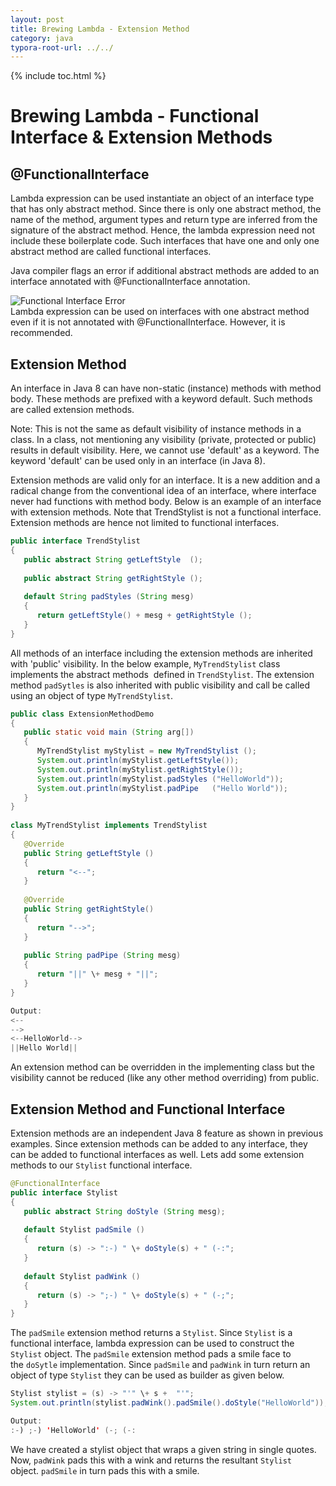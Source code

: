 ```yaml
---
layout: post
title: Brewing Lambda - Extension Method
category: java
typora-root-url: ../../
---
```


{% include toc.html %}

# Brewing Lambda - Functional Interface & Extension Methods  

  
  

## @FunctionalInterface

Lambda expression can be used instantiate an object of an interface type that has only abstract method. Since there is only one abstract method, the name of the method, argument types and return type are inferred from the signature of the abstract method. Hence, the lambda expression need not include these boilerplate code. Such interfaces that have one and only one abstract method are called functional interfaces.  
  
Java compiler flags an error if additional abstract methods are added to an interface annotated with @FunctionalInterface annotation.  
  
![Functional Interface Error](images/FunctionalInterfaceError.jpg)  
Lambda expression can be used on interfaces with one abstract method even if it is not annotated with @FunctionalInterface. However, it is recommended.  

## Extension Method  

An interface in Java 8 can have non-static (instance) methods with method body. These methods are prefixed with a keyword default. Such methods are called extension methods.  

Note: This is not the same as default visibility of instance methods in a class. In a class, not mentioning any visibility (private, protected or public) results in default visibility. Here, we cannot use 'default' as a keyword. The keyword 'default' can be used only in an interface (in Java 8).  

Extension methods are valid only for an interface. It is a new addition and a radical change from the conventional idea of an interface, where interface never had functions with method body. Below is an example of an interface with extension methods. Note that TrendStylist is not a functional interface. Extension methods are hence not limited to functional interfaces.  
```java
public interface TrendStylist  
{  
   public abstract String getLeftStyle  ();  
     
   public abstract String getRightStyle ();  
     
   default String padStyles (String mesg)  
   {  
      return getLeftStyle() + mesg + getRightStyle ();  
   }  
}
```
All methods of an interface including the extension methods are inherited with 'public' visibility. In the below example, `MyTrendStylist` class implements the abstract methods  defined in `TrendStylist`. The extension method `padSytles` is also inherited with public visibility and call be called using an object of type `MyTrendStylist`.  
```java
public class ExtensionMethodDemo  
{  
   public static void main (String arg[])  
   {  
      MyTrendStylist myStylist = new MyTrendStylist ();  
      System.out.println(myStylist.getLeftStyle());  
      System.out.println(myStylist.getRightStyle());  
      System.out.println(myStylist.padStyles ("HelloWorld"));  
      System.out.println(myStylist.padPipe   ("Hello World"));  
   }  
}  
  
class MyTrendStylist implements TrendStylist   
{  
   @Override  
   public String getLeftStyle ()  
   {  
      return "<--";  
   }  
  
   @Override  
   public String getRightStyle()  
   {  
      return "-->";  
   }  
     
   public String padPipe (String mesg)  
   {  
      return "||" \+ mesg + "||";  
   }  
}  

```
```java
Output:  
<--  
-->  
<--HelloWorld-->  
||Hello World||  

```
An extension method can be overridden in the implementing class but the visibility cannot be reduced (like any other method overriding) from public.  
  

## Extension Method and Functional Interface  

Extension methods are an independent Java 8 feature as shown in previous examples. Since extension methods can be added to any interface, they can be added to functional interfaces as well. Lets add some extension methods to our `Stylist` functional interface.  
  
```java
@FunctionalInterface  
public interface Stylist  
{  
   public abstract String doStyle (String mesg);  
     
   default Stylist padSmile ()  
   {  
      return (s) -> ":-) " \+ doStyle(s) + " (-:";  
   }  
     
   default Stylist padWink ()  
   {  
      return (s) -> ";-) " \+ doStyle(s) + " (-;";  
   }  
}
```
The `padSmile` extension method returns a `Stylist`. Since `Stylist` is a functional interface, lambda expression can be used to construct the `Stylist` object. The `padSmile` extension method pads a smile face to the `doSytle` implementation. Since `padSmile` and `padWink` in turn return an object of type `Stylist` they can be used as builder as given below.  
  
```java
Stylist stylist = (s) -> "'" \+ s +  "'";  
System.out.println(stylist.padWink().padSmile().doStyle("HelloWorld"));
```
```java
Output:  
:-) ;-) 'HelloWorld' (-; (-:
```
  
We have created a stylist object that wraps a given string in single quotes. Now, `padWink` pads this with a wink and returns the resultant `Stylist` object. `padSmile` in turn pads this with a smile.
